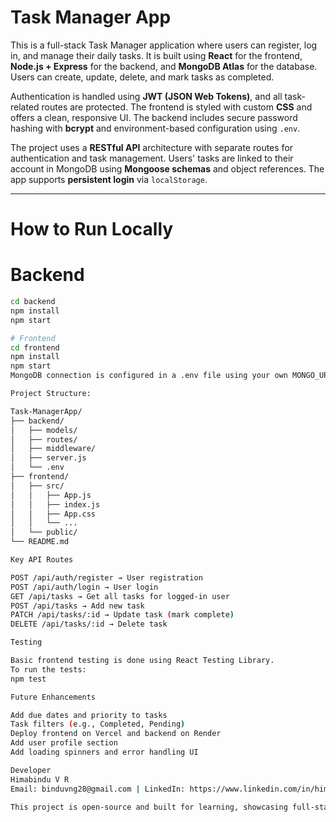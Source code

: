 # Task Manager App

This is a full-stack Task Manager application where users can register, log in, and manage their daily tasks. It is built using **React** for the frontend, **Node.js + Express** for the backend, and **MongoDB Atlas** for the database. Users can create, update, delete, and mark tasks as completed.

Authentication is handled using **JWT (JSON Web Tokens)**, and all task-related routes are protected. The frontend is styled with custom **CSS** and offers a clean, responsive UI. The backend includes secure password hashing with **bcrypt** and environment-based configuration using `.env`.

The project uses a **RESTful API** architecture with separate routes for authentication and task management. Users' tasks are linked to their account in MongoDB using **Mongoose schemas** and object references. The app supports **persistent login** via `localStorage`.

---

# How to Run Locally

# Backend
```bash
cd backend
npm install
npm start

# Frontend
cd frontend
npm install
npm start
MongoDB connection is configured in a .env file using your own MONGO_URI and JWT_SECRET.

Project Structure:

Task-ManagerApp/
├── backend/
│   ├── models/
│   ├── routes/
│   ├── middleware/
│   ├── server.js
│   └── .env
├── frontend/
│   ├── src/
│   │   ├── App.js
│   │   ├── index.js
│   │   ├── App.css
│   │   └── ...
│   └── public/
└── README.md

Key API Routes

POST /api/auth/register → User registration
POST /api/auth/login → User login
GET /api/tasks → Get all tasks for logged-in user
POST /api/tasks → Add new task
PATCH /api/tasks/:id → Update task (mark complete)
DELETE /api/tasks/:id → Delete task

Testing

Basic frontend testing is done using React Testing Library.
To run the tests:
npm test

Future Enhancements

Add due dates and priority to tasks
Task filters (e.g., Completed, Pending)
Deploy frontend on Vercel and backend on Render
Add user profile section
Add loading spinners and error handling UI

Developer
Himabindu V R
Email: binduvng28@gmail.com | LinkedIn: https://www.linkedin.com/in/himabindu-v-r-b34033222/

This project is open-source and built for learning, showcasing full-stack development skills, and further enhancements.




